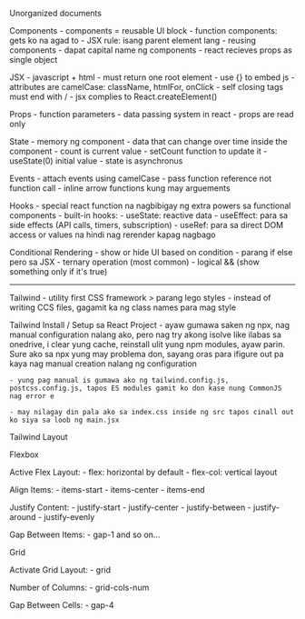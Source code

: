 Unorganized documents

Components
    - components = reusable UI block
    - function components: gets ko na agad to
    - JSX rule: isang parent element lang
    - reusing components
    - dapat capital name ng components
    - react recieves props as single object

JSX
    - javascript + html
    - must return one root element
    - use {} to embed js
    - attributes are camelCase: className, htmlFor, onClick
    - self closing tags must end with /
    - jsx complies to React.createElement()

Props
    - function parameters
    - data passing system in react
    - props are read only

State
    - memory ng component
    - data that can change over time inside the component
    - count is current value
    - setCount function to update it
    - useState(0) initial value
    - state is asynchronus

Events
    - attach events using camelCase
    - pass function reference not function call
    - inline arrow functions kung may arguements

Hooks
    - special react function na nagbibigay ng extra powers sa functional components
    - built-in hooks:
        - useState: reactive data
        - useEffect: para sa side effects (API calls, timers, subscription)
        - useRef: para sa direct DOM access or values na hindi nag rerender kapag nagbago

Conditional Rendering
    - show or hide UI based on condition
    - parang if else pero sa JSX
    - ternary operation (most common)
    - logical && (show something only if it's true)

---

Tailwind
    - utility first CSS framework > parang lego styles
    - instead of writing CCS files, gagamit ka ng class names para mag style

Tailwind Install / Setup sa React Project
    - ayaw gumawa saken ng npx, nag manual configuration nalang ako, pero nag try akong isolve like ilabas sa onedrive, i clear yung cache, reinstall ulit yung npm modules, ayaw parin. Sure ako sa npx yung may problema don, sayang oras para ifigure out pa kaya nag manual creation nalang ng configuration

    - yung pag manual is gumawa ako ng tailwind.config.js, postcss.config.js, tapos ES modules gamit ko don kase nung CommonJS nag error e

    - may nilagay din pala ako sa index.css inside ng src tapos cinall out ko siya sa loob ng main.jsx

Tailwind Layout

Flexbox

Active Flex Layout:
    - flex: horizontal by default
    - flex-col: vertical layout

Align Items:
    - items-start
    - items-center
    - items-end

Justify Content:
    - justify-start
    - justify-center
    - justify-between
    - justify-around
    - justify-evenly

Gap Between Items:
    - gap-1 and so on...

Grid

Activate Grid Layout:
    - grid

Number of Columns:
    - grid-cols-num

Gap Between Cells:
    - gap-4